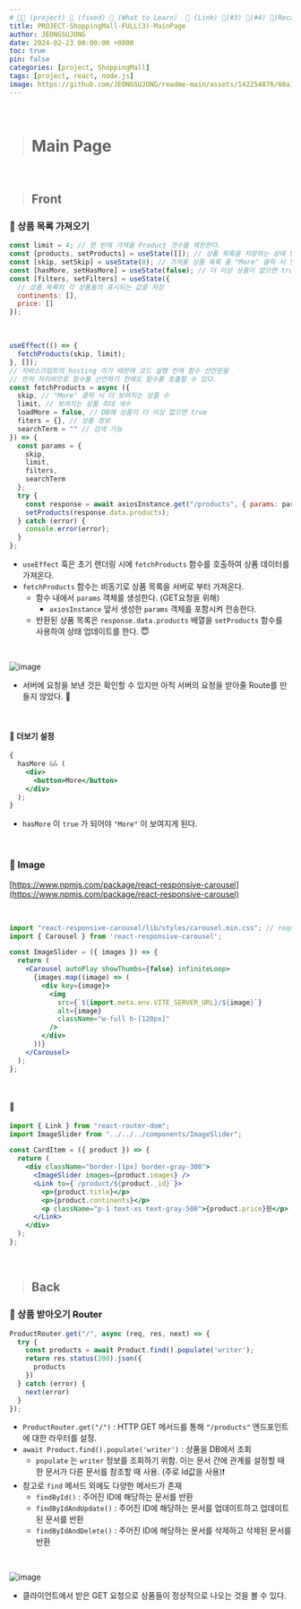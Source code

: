 ```yaml
---
# 👨‍💻 (project) 📌 (fixed) 📖 (What to Learn)  🌱 (Link) 🧷(#3) 📌(#4) 👀(Recap)
title: PROJECT-ShoppingMall-FULL(3)-MainPage
author: JEONGSUJONG
date: 2024-02-23 00:00:00 +0800
toc: true
pin: false
categories: [project, ShoppingMall]
tags: [project, react, node.js]
image: https://github.com/JEONGSUJONG/readme-main/assets/142254876/60a1ef16-879c-4678-b610-29b7e6bd05ba
---
```


<br>

> # Main Page

<br>

> ## Front

### 🧷 상품 목록 가져오기

```jsx
const limit = 4; // 한 번에 가져올 Product 갯수를 제한한다.
const [products, setProducts] = useState([]); // 상품 목록을 저장하는 상태 변수
const [skip, setSkip] = useState(0); // 가져올 상품 목록 중 "More" 클릭 시 몇 개를 가져올 지 설정
const [hasMore, setHasMore] = useState(false); // 더 이상 상품이 없으면 true
const [filters, setFilters] = useState({
  // 상품 목록의 각 상품들의 표시되는 값을 저장
  continents: [],
  price: []
});
```

<br>

```jsx
useEffect(() => {
  fetchProducts(skip, limit);
}, []);
// 자바스크립트의 hosting 이기 때문에 코드 실행 전에 함수 선언문을
// 먼저 처리하므로 함수를 선언하기 전에도 함수를 호출할 수 있다.
const fetchProducts = async ({
  skip, // "More" 클릭 시 더 보여지는 상품 수
  limit, // 보여지는 상품 최대 개수
  loadMore = false, // DB에 상품이 더 이상 없으면 true
  fiters = {}, // 상품 정보
  searchTerm = "" // 검색 기능
}) => {
  const params = {
    skip,
    limit,
    filters,
    searchTerm
  };
  try {
    const response = await axiosInstance.get("/products", { params: params });
    setProducts(response.data.products);
  } catch (error) {
    console.error(error);
  }
};
```

- `useEffect` 훅은 초기 렌더링 시에 `fetchProducts` 함수를 호출하여 상품 데이터를 가져온다.
- `fetchProducts` 함수는 비동기로 상품 목록을 서버로 부터 가져온다.
  - 함수 내에서 `params` 객체를 생성한다. (GET요청을 위해)
    - `axiosInstance` 앞서 생성한 `params` 객체를 포함시켜 전송한다.
  - 반환된 상품 목록은 `response.data.products` 배열을 `setProducts` 함수를 사용하여 상태 업데이트를 한다. 😇

<br>

![image](https://github.com/JEONGSUJONG/readme-main/assets/142254876/5480af84-a1bd-47ad-99cc-7cccc7cdabd0)

- 서버에 요청을 보낸 것은 확인할 수 있지만 아직 서버의 요청을 받아줄 Route를 만들지 않았다. 🤫

<br>

#### 📌 더보기 설정

```jsx
{
  hasMore && (
    <div>
      <button>More</button>
    </div>
  );
}
```

- `hasMore` 이 `true` 가 되어야 `"More"` 이 보여지게 된다.

<br>

### 🧷 Image

[https://www.npmjs.com/package/react-responsive-carousel](https://www.npmjs.com/package/react-responsive-carousel)

<br>

```jsx
import "react-responsive-carousel/lib/styles/carousel.min.css"; // requires a loader
import { Carousel } from 'react-responsive-carousel';
```

```jsx
const ImageSlider = ({ images }) => {
  return (
    <Carousel autoPlay showThumbs={false} infiniteLoop>
      {images.map((image) => (
        <div key={image}>
          <img
            src={`${import.meta.env.VITE_SERVER_URL}/${image}`}
            alt={image}
            className="w-full h-[120px]"
          />
        </div>
      ))}
    </Carousel>
  );
};
```

<br>

#### 📌 

```jsx
import { Link } from "react-router-dom";
import ImageSlider from "../../../components/ImageSlider";

const CardItem = ({ product }) => {
  return (
    <div className="border-[1px] border-gray-300">
      <ImageSlider images={product.images} />
      <Link to={`/product/${product._id}`}>
        <p>{product.title}</p>
        <p>{product.continents}</p>
        <p className="p-1 text-xs text-gray-500">{product.price}원</p>
      </Link>
    </div>
  );
};
```

<br>

> ## Back

### 🧷 상품 받아오기 Router

```jsx
ProductRouter.get("/", async (req, res, next) => {
  try {
    const products = await Product.find().populate('writer');
    return res.status(200).json({
      products
    })
  } catch (error) {
    next(error)
  }
});
```

- `ProductRouter.get("/")` : HTTP GET 메서드를 통해 `"/products"` 엔드포인트에 대한 라우터를 설정.
- `await Product.find().populate('writer')` : 상품을 DB에서 조회
  - `populate` 는 `writer` 정보를 조회하기 위함. 이는 문서 간에 관계를 설정할 때 한 문서가 다른 문서를 참조할 때 사용. (주로 Id값을 사용)❗
- 참고로 `find` 메서드 외에도 다양한 메서드가 존재
  - `findById()` : 주어진 ID에 해당하는 문서를 반환
  - `findByIdAndUpdate()` : 주어진 ID에 해당하는 문서를 업데이트하고 업데이트된 문서를 반환
  - `findByIdAndDelete()` : 주어진 ID에 해당하는 문서를 삭제하고 삭제된 문서를 반환

<br>

![image](https://github.com/JEONGSUJONG/readme-main/assets/142254876/d9e45988-8c95-441b-8097-c352285b6ee6)

- 클라이언트에서 받은 GET 요청으로 상품들이 정상적으로 나오는 것을 볼 수 있다.
